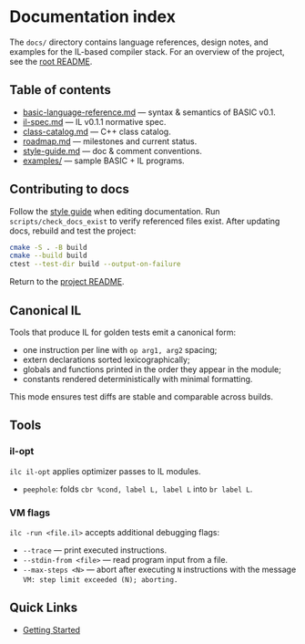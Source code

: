 # Documentation index

The `docs/` directory contains language references, design notes, and examples for the
IL-based compiler stack. For an overview of the project, see the [root README](../README.md).

## Table of contents

- [basic-language-reference.md](basic-language-reference.md) — syntax & semantics of BASIC v0.1.
- [il-spec.md](il-spec.md) — IL v0.1.1 normative spec.
- [class-catalog.md](class-catalog.md) — C++ class catalog.
- [roadmap.md](roadmap.md) — milestones and current status.
- [style-guide.md](style-guide.md) — doc & comment conventions.
- [examples/](examples/) — sample BASIC + IL programs.

## Contributing to docs

Follow the [style guide](style-guide.md) when editing documentation.
Run `scripts/check_docs_exist` to verify referenced files exist.
After updating docs, rebuild and test the project:

```sh
cmake -S . -B build
cmake --build build
ctest --test-dir build --output-on-failure
```

Return to the [project README](../README.md).

## Canonical IL

Tools that produce IL for golden tests emit a canonical form:

- one instruction per line with `op arg1, arg2` spacing;
- extern declarations sorted lexicographically;
- globals and functions printed in the order they appear in the module;
- constants rendered deterministically with minimal formatting.

This mode ensures test diffs are stable and comparable across builds.

## Tools

### il-opt

`ilc il-opt` applies optimizer passes to IL modules.

- `peephole`: folds `cbr %cond, label L, label L` into `br label L`.

### VM flags

`ilc -run <file.il>` accepts additional debugging flags:

- `--trace` — print executed instructions.
- `--stdin-from <file>` — read program input from a file.
- `--max-steps <N>` — abort after executing `N` instructions with the message
  `VM: step limit exceeded (N); aborting.`

## Quick Links

- [Getting Started](/docs/getting-started.md)

